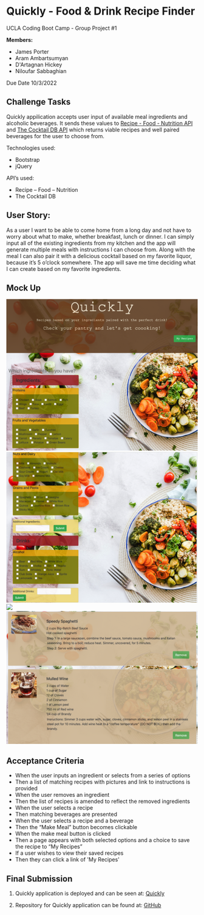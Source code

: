 # Quickly - Food & Drink Recipe Finder

UCLA Coding Boot Camp - Group Project #1

**Members:**  
- James Porter  
- Aram Ambartsumyan  
- D'Artagnan Hickey  
- Niloufar Sabbaghian  

Due Date 10/3/2022

## Challenge Tasks

Quickly appilication accepts user input of available meal ingredients and alcoholic beverages. It sends these values to [Recipe - Food - Nutrition API](https://rapidapi.com/spoonacular/api/recipe-food-nutrition/) and [The Cocktail DB API](https://rapidapi.com/thecocktaildb/api/the-cocktail-db/) which returns viable recipes and well paired beverages for the user to choose from.

Technologies used:
- Bootstrap  
- jQuery


API’s used:  
- Recipe – Food – Nutrition 
- The Cocktail DB  
  

## User Story:


As a user I want to be able to come home from a long day and not have to worry about what to make, whether breakfast, lunch or dinner. I can simply input all of the existing ingredients from my kitchen and the app will generate multiple meals with instructions I can choose from. Along with the meal I can also pair it with a delicious cocktail based on my favorite liquor, because it’s 5 o’clock somewhere. The app will save me time deciding what I can create based on my favorite ingredients. 


## Mock Up
![](Assets/Img/Quickly%20Main.jpg)
![](Assets/Img/Quickly.jpg)
![](Assets/Img/Meal:Drinks.jpg)
![](Assets/Img/Saved%20Recipes.jpg)

## Acceptance Criteria

- When the user inputs an ingredient or selects from a series of options
- Then a list of matching recipes with pictures and link to instructions is provided
- When the user removes an ingredient
- Then the list of recipes is amended to reflect the removed ingredients  
- When the user selects a recipe 
- Then matching beverages are presented 
- When the user selects a recipe and a beverage  
- Then the “Make Meal” button becomes clickable  
- When the make meal button is clicked 
- Then a page appears with both selected options and a choice to save the recipe to “My Recipes” 
- If a user wishes to view their saved recipes  
- Then they can click a link of 'My Recipes'


 ## Final Submission

1. Quickly application is deployed and can be seen at: [Quickly](https://arama89.github.io/Group-Project/)

2. Repository for Quickly application can be found at: [GitHub](https://github.com/AramA89/Group-Project)
